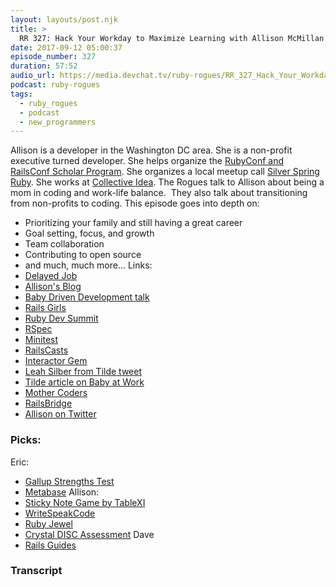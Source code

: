 ```yaml
---
layout: layouts/post.njk
title: >
  RR 327: Hack Your Workday to Maximize Learning with Allison McMillan
date: 2017-09-12 05:00:37
episode_number: 327
duration: 57:52
audio_url: https://media.devchat.tv/ruby-rogues/RR_327_Hack_Your_Workday_to_Maximize_Learning_with_Allison_McMillan.mp3
podcast: ruby-rogues
tags:
  - ruby_rogues
  - podcast
  - new_programmers
---
```


Allison is a developer in the Washington DC area. She is a non-profit executive turned developer. She helps organize the [RubyConf and RailsConf Scholar Program](http://rubyconf.org/scholarships). She organizes a local meetup call [Silver Spring Ruby](https://www.meetup.com/United-Silver-Spring-Ruby/). She works at [Collective Idea](https://collectiveidea.com/). The Rogues talk to Allison about being a mom in coding and work-life balance. &nbsp;They also talk about transitioning from non-profits to coding. This episode goes into depth on:

- Prioritizing your family and still having a great career
- Goal setting, focus, and growth
- Team collaboration
- Contributing to open source
- and much, much more...
  Links:
- [Delayed Job](https://github.com/collectiveidea/delayed_job)
- [Allison's Blog](http://daydreamsinruby.com/)
- [Baby Driven Development talk](https://www.youtube.com/watch?v=nZHTg3Hza1U)
- [Rails Girls](http://railsgirls.com/)
- [Ruby Dev Summit](http://rubydevsummit.com)
- [RSpec](http://rspec.info/)
- [Minitest](https://github.com/seattlerb/minitest)
- [RailsCasts](http://railscasts.com/)
- [Interactor Gem](https://github.com/collectiveidea/interactor)
- [Leah Silber from Tilde tweet](https://twitter.com/wifelette/status/900151009158156288)
- [Tilde article on Baby at Work](https://hackernoon.com/babies-at-work-its-weird-that-it-s-weird-b285b070d456)
- [Mother Coders](http://www.mothercoders.org/)
- [RailsBridge](http://www.railsbridge.org)
- [Allison on Twitter](http://twitter.com/allie_p)

### Picks:

Eric:

- [Gallup Strengths Test](https://www.gallupstrengthscenter.com/Home/en-US/Index/)
- [Metabase](http://www.metabase.com/)
  Allison:
- [Sticky Note Game by TableXI](http://www.tablexi.com/developers/xi-to-eye-the-sticky-note-game/)
- [WriteSpeakCode](http://www.writespeakcode.com/)
- [Ruby Jewel](http://www.rubyjewel.com/)
- [Crystal DISC Assessment](https://www.crystalknows.com/)
  Dave
- [Rails Guides](http://guides.rubyonrails.org)

### Transcript
